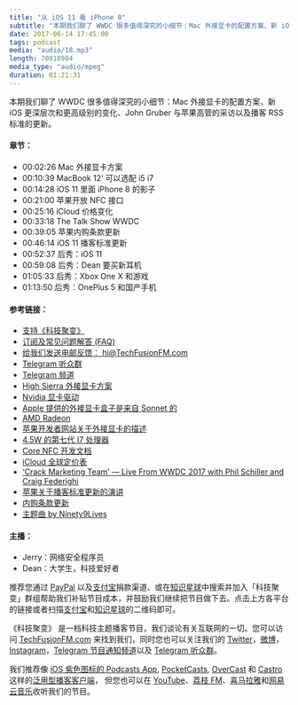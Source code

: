 ```yaml
---
title: "从 iOS 11 看 iPhone 8"
subtitle: "本期我们聊了 WWDC 很多值得深究的小细节：Mac 外接显卡的配置方案、新 iOS 更深层次和更高级别的变化、John Gruber 与苹果高管的采访以及播客 RSS 标准的更新。"
date: 2017-06-14 17:45:00
tags: podcast
media: "audio/18.mp3"
length: 70018984 
media_type: "audio/mpeg"
duration: 01:21:31
---
```


本期我们聊了 WWDC 很多值得深究的小细节：Mac 外接显卡的配置方案、新 iOS 更深层次和更高级别的变化、John Gruber 与苹果高管的采访以及播客 RSS 标准的更新。

#### 章节：
- 00:02:26 Mac 外接显卡方案
- 00:10:39 MacBook 12‘ 可以选配 i5 i7
- 00:14:28 iOS 11 里面 iPhone 8 的影子
- 00:21:00 苹果开放 NFC 接口
- 00:25:16 iCloud 价格变化
- 00:33:18 The Talk Show WWDC
- 00:39:05 苹果内购条款更新
- 00:46:14 iOS 11 播客标准更新
- 00:52:37 后秀：iOS 11
- 00:59:08 后秀：Dean 要买新耳机
- 01:05:33 后秀：Xbox One X 和游戏
- 01:13:50 后秀：OnePlus 5 和国产手机

#### 参考链接：
- [支持《科技聚变》](https://techfusionfm.com/donate/)
- [订阅及常见问题解答 (FAQ)](https://techfusionfm.com/faq/)
- [给我们发送电邮反馈： hi@TechFusionFM.com](mailto:hi@techfusionfm.com)
- [Telegram 听众群](https://telegram.me/TechFusionChat)
- [Telegram 频道](https://telegram.me/TechFusion)
- [High Sierra 外接显卡方案](https://9to5mac.com/2017/06/07/hands-on-macos-high-sierra-native-egpu-support-shows-promise-video/)
- [Nvidia 显卡驱动](https://9to5mac.com/2017/04/11/nvidia-releases-pascal-web-drivers-mac-os-gtx-10-series-cards/)
- [Apple 提供的外接显卡盒子是来自 Sonnet 的](http://www.sonnettech.com/product/egfx-breakaway-box.html)
- [AMD Radeon](http://shop.amd.com/zh-cn/components/graphic-cards)
- [苹果开发者网站关于外接显卡的描述](https://developer.apple.com/development-kit/external-graphics/)
- [4.5W 的第七代 I7 处理器](http://ark.intel.com/products/95441/)
- [Core NFC 开发文档](https://developer.apple.com/documentation/corenfc)
- [iCloud 全球定价表](https://support.apple.com/zh-cn/HT201238)
- [‘Crack Marketing Team’ — Live From WWDC 2017 with Phil Schiller and Craig Federighi](https://daringfireball.net/thetalkshow/2017/06/06/ep-193)
- [苹果关于播客标准更新的演讲](https://developer.apple.com/videos/play/wwdc2017/512/)
- [内购条款更新](https://developer.apple.com/app-store/review/guidelines/#payments)
- [主题曲 by Ninety9Lives](http://99l.tv/BleedingThroughYU)

#### 主播：
- Jerry：网络安全程序员
- Dean：大学生，科技爱好者

推荐您通过 [PayPal](https://paypal.me/techfusionfm/5) 以及[支付宝](HTTPS://QR.ALIPAY.COM/FKX09288AJOENI0MVZXM12)捐款渠道、或在[知识星球](https://www.xiaomiquan.com)中搜索并加入「科技聚变」群组帮助我们补贴节目成本，并鼓励我们继续把节目做下去。点击上方各平台的链接或者扫描[支付宝](https://techfusionfm.com/images/QR.JPG)和[知识星球](https://t.zsxq.com/IEmEM3f)的二维码即可。

《科技聚变》 是一档科技主题播客节目，我们谈论有关互联网的一切。您可以访问 [TechFusionFM.com](https://TechFusionFM.com) 来找到我们，同时您也可以关注我们的 [Twitter](http://twitter.com/TechFusionFM)，[微博](http://weibo.com/TechFusionFM)，[Instagram](http://instagram.com/TechFusionFM)，[Telegram 节目通知频道](https://t.me/TechFusionFM)以及 [Telegram 听众群](https://https://t.me/TechFusionChat)。

我们推荐像 [iOS 紫色图标的 Podcasts App](https://itunes.apple.com/cn/podcast/id1202658654), [PocketCasts](http://pca.st/podcast/28fcd200-cc7c-0134-10da-25324e2a541d), [OverCast](https://overcast.fm) 和 [Castro](http://supertop.co/castro/) 这样的[泛用型播客客户端](https://techfusionfm.com/faq/)， 但您也可以在 [YouTube](https://www.youtube.com/channel/UC6uvHf21Tjm5lepw6P2Ki-Q)、[荔枝 FM](https://www.lizhi.fm/1494013/)、[喜马拉雅](http://www.ximalaya.com/72456289/album/6648521)和[网易云音乐](http://music.163.com/#/djradio?id=347498120)收听我们的节目。
